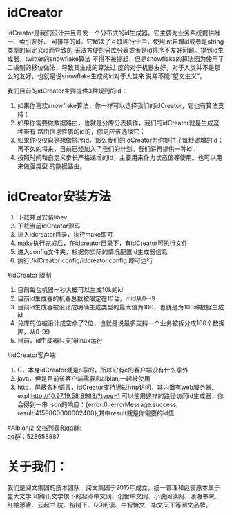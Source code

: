 # idCreator
idCreator是我们设计并且开发一个分布式的id生成器。它主要为业务系统提供唯一、索引友好、
可排序的id。它解决了互联网行业中，使用int自增id或者是string类型的自定义id而导致的
无法方便的分库分表或者是id排序不友好问题。提到id生成器，twitter的snowflake算法
不得不被提起，但是snowflake的算法因为使用了二进制的移位做法，导致其生成的算法过
度的对于机器友好，对于人类并不是那么的友好，也就是说snowflake生成的id对于人类来
说并不能“望文生义”。  

我们目前的idCreator主要提供3种规则的id：  
1. 如果你喜欢snowflake算法，你一样可以选择我们的idCreator，它也有算法支持；  
2. 如果你需要做数据路由，也就是分库分表操作，我们的idCreator就是生成这种带有
路由信息性质的id的，你更应该选择它；  
3. 如果你仅仅自是想做排序id，那么我们的idCreator为你提供了每秒递增的id；  
再不久的将来，目前已经加入了我们的计划。我们将再提供一种id：  
4. 按照时间和自定义步长严格递增的id，主要用来作为状态值等使用。也可以用来做强类型
的数据路由。  

# idCreator安装方法  
1. 下载并且安装libev  
2. 下载当前idCreator源码  
3. 进入idcreator目录，执行make即可  
4. make执行完成后，在idcreator目录下，有idCreator可执行文件  
5. 进入config文件夹，根据你实际的情况配置id生成器信息  
5. 执行./idCreator config/idcreator.config 即可运行  

#idCreator 限制  
1. 目前每台机器一秒大概可以生成10k的id  
2. 目前id生成器的机器总数被限定在10台，mid从0--9  
3. 目前id生成器被设计成明确生成类型的最大值为100，也就是为100种数据生成id  
4. 分库的位被设计成空余了2位，也就是说最多支持一个业务被拆分成100个数据库，从0-99  
5. 目前，id生成器只支持linux运行  

#idCreator客户端  
1. C，本身idCreator就是c写的，所以它有c的客户端没有什么意外  
2. java，但是目前该客户端需要和albianj一起被使用  
3. http，屏蔽各种语言，idCreator支持通过http访问，其内置有web服务器,
expl:http://10.97.19.58:8988/?type=1 可以使用这样的路径访问id生成器，你会得到一串
json的响应：{error:0, errorMessage:success, result:4159860000002400},其中result就是你需要的id值  

#Albianj2 文档列表和qq群:  
qq群：528658887  

# 关于我们：  

我们是阅文集团的技术团队，阅文集团于2015年成立，统一管理和运营原本属于盛大文学
和腾讯文学旗下的起点中文网、创世中文网、小说阅读网、潇湘书院、红袖添香、云起书
院、榕树下、QQ阅读、中智博文、华文天下等网文品牌。  


